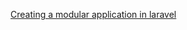 [Creating a modular application in laravel](https://kamranahmed.info/blog/2015/12/03/creating-a-modular-application-in-laravel/)